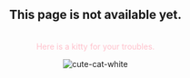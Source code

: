 <div align="center"><h2>This page is not available yet.</h2><br>
<span style="color:pink;"> Here is a kitty for your troubles.</span>

</div>

<div align="center">
  
![cute-cat-white](https://github.com/cattelia/cattelia.github.io/assets/16729225/324cfaa2-154e-4d38-93c0-444d9aa5e8bc)
  
</div>

